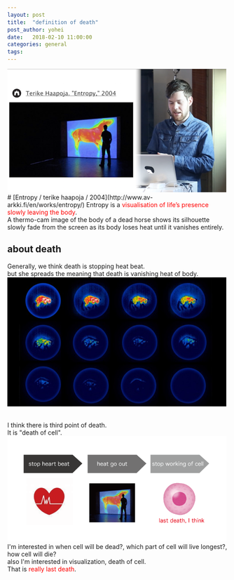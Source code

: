 ```yaml
---
layout: post
title:  "definition of death"
post_author: yohei
date:   2018-02-10 11:00:00
categories: general
tags: 
---
```



<img src="/images/entropy.png" width="500px">
# [Entropy / terike haapoja / 2004](http://www.av-arkki.fi/en/works/entropy/) 
Entropy is a <span style="color : red">visualisation of life’s presence slowly leaving the body</span>.<br> 
A thermo-cam image of the body of a dead horse shows its silhouette slowly fade from the screen as its body loses heat until it vanishes entirely.<br>

## about death
Generally, we think death is stopping heat beat.<br>
but she spreads the meaning that death is vanishing heat of body.<br>
<img src="/images/12death.jpg" width="500px"><br><br>


I think there is third point of death.<br>
It is "death of cell".<br>
<img src="/images/third_death.png" width="500px"><br>
I'm interested in when cell will be dead?, which part of cell will live longest?, how cell will die?<br>
also I'm interested in visualization, death of cell.<br>
That is <span style="color : red;">really last death</span>.<br>



